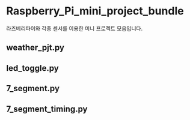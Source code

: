 # Raspberry_Pi_mini_project_bundle
라즈베리파이와 각종 센서를 이용한 미니 프로젝트 모음입니다.

## weather_pjt.py

## led_toggle.py

## 7_segment.py

## 7_segment_timing.py







